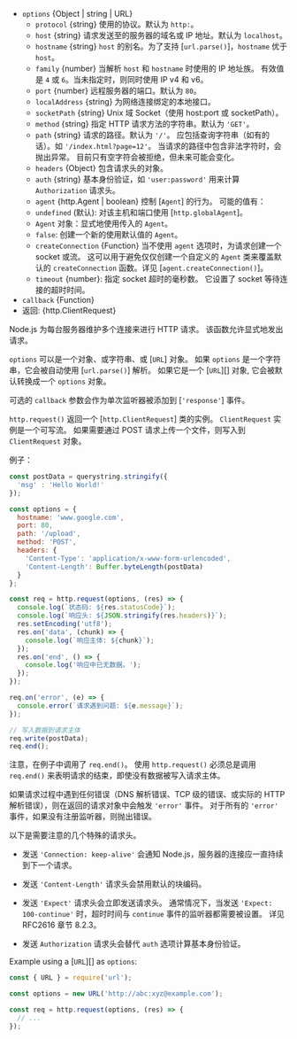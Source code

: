 <!-- YAML
added: v0.3.6
changes:
  - version: v7.5.0
    pr-url: https://github.com/nodejs/node/pull/10638
    description: The `options` parameter can be a WHATWG `URL` object.
-->

* `options` {Object | string | URL}
  * `protocol` {string} 使用的协议。默认为 `http:`。
  * `host` {string} 请求发送至的服务器的域名或 IP 地址。默认为 `localhost`。
  * `hostname` {string} `host` 的别名。为了支持 [`url.parse()`]，`hostname` 优于 `host`。
  * `family` {number} 当解析 `host` 和 `hostname` 时使用的 IP 地址族。
    有效值是 `4` 或 `6`。当未指定时，则同时使用 IP v4 和 v6。
  * `port` {number} 远程服务器的端口。默认为 `80`。
  * `localAddress` {string} 为网络连接绑定的本地接口。
  * `socketPath` {string} Unix 域 Socket（使用 host:port 或 socketPath）。
  * `method` {string} 指定 HTTP 请求方法的字符串。默认为 `'GET'`。
  * `path` {string} 请求的路径。默认为 `'/'`。
    应包括查询字符串（如有的话）。如 `'/index.html?page=12'`。
    当请求的路径中包含非法字符时，会抛出异常。
    目前只有空字符会被拒绝，但未来可能会变化。
  * `headers` {Object} 包含请求头的对象。
  * `auth` {string} 基本身份验证，如 `'user:password'` 用来计算 `Authorization` 请求头。
  * `agent` {http.Agent | boolean} 控制 [`Agent`] 的行为。
    可能的值有：
   * `undefined` (默认): 对该主机和端口使用 [`http.globalAgent`]。
   * `Agent` 对象：显式地使用传入的 `Agent`。
   * `false`: 创建一个新的使用默认值的 `Agent`。
  * `createConnection` {Function} 当不使用 `agent` 选项时，为请求创建一个 socket 或流。
    这可以用于避免仅仅创建一个自定义的 `Agent` 类来覆盖默认的 `createConnection` 函数。详见 [`agent.createConnection()`]。
  * `timeout` {number}: 指定 socket 超时的毫秒数。
    它设置了 socket 等待连接的超时时间。
* `callback` {Function}
* 返回: {http.ClientRequest}

Node.js 为每台服务器维护多个连接来进行 HTTP 请求。
该函数允许显式地发出请求。

`options` 可以是一个对象、或字符串、或 [`URL`] 对象。
如果 `options` 是一个字符串，它会被自动使用 [`url.parse()`] 解析。
如果它是一个 [`URL`][] 对象, 它会被默认转换成一个 `options` 对象。

可选的 `callback` 参数会作为单次监听器被添加到 [`'response'`] 事件。

`http.request()` 返回一个 [`http.ClientRequest`] 类的实例。
`ClientRequest` 实例是一个可写流。
如果需要通过 POST 请求上传一个文件，则写入到 `ClientRequest` 对象。

例子：

```js
const postData = querystring.stringify({
  'msg' : 'Hello World!'
});

const options = {
  hostname: 'www.google.com',
  port: 80,
  path: '/upload',
  method: 'POST',
  headers: {
    'Content-Type': 'application/x-www-form-urlencoded',
    'Content-Length': Buffer.byteLength(postData)
  }
};

const req = http.request(options, (res) => {
  console.log(`状态码: ${res.statusCode}`);
  console.log(`响应头: ${JSON.stringify(res.headers)}`);
  res.setEncoding('utf8');
  res.on('data', (chunk) => {
    console.log(`响应主体: ${chunk}`);
  });
  res.on('end', () => {
    console.log('响应中已无数据。');
  });
});

req.on('error', (e) => {
  console.error(`请求遇到问题: ${e.message}`);
});

// 写入数据到请求主体
req.write(postData);
req.end();
```

注意，在例子中调用了 `req.end()`。
使用 `http.request()` 必须总是调用 `req.end()` 来表明请求的结束，即使没有数据被写入请求主体。

如果请求过程中遇到任何错误（DNS 解析错误、TCP 级的错误、或实际的 HTTP 解析错误），则在返回的请求对象中会触发 `'error'` 事件。
对于所有的 `'error'` 事件，如果没有注册监听器，则抛出错误。

以下是需要注意的几个特殊的请求头。

* 发送 `'Connection: keep-alive'` 会通知 Node.js，服务器的连接应一直持续到下一个请求。

* 发送 `'Content-Length'` 请求头会禁用默认的块编码。

* 发送 `'Expect'` 请求头会立即发送请求头。
  通常情况下，当发送 `'Expect: 100-continue'` 时，超时时间与 `continue` 事件的监听器都需要被设置。
  详见 RFC2616 章节 8.2.3。

* 发送 `Authorization` 请求头会替代 `auth` 选项计算基本身份验证。

Example using a [`URL`][] as `options`:

```js
const { URL } = require('url');

const options = new URL('http://abc:xyz@example.com');

const req = http.request(options, (res) => {
  // ...
});
```

